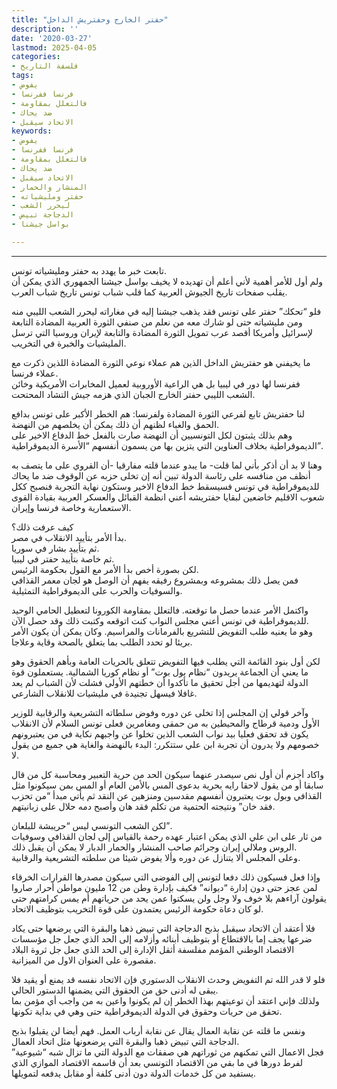 ```yaml
---
title: "حفتر الخارج وحفتريش الداخل"
description: ''
date: '2020-03-27'
lastmod: 2025-04-05
categories:
- فلسفة التاريخ
tags:
- يفوض
- فرنسا ففرنسا
- فالتعلل بمقاومة
- ضد يحاك
- الاتحاد سيقبل
keywords:
- يفوض
- فرنسا ففرنسا
- فالتعلل بمقاومة
- ضد يحاك
- الاتحاد سيقبل
- المنشار والحمار
- حفتر ومليشياته
- ليحرر الشعب
- الدجاجة تبيض
- بواسل جيشنا

---
```

****

تابعت خبر ما يهدد به حفتر ومليشياته تونس.   
ولم أول للأمر أهمية لأني أعلم أن تهديده لا يخيف بواسل جيشنا الجمهوري الذي يمكن أن يقلب صفحات تاريخ الجيوش العربية كما قلب شباب تونس تاريخ شباب العرب.

فلو “تحكك” حفتر على تونس فقد يذهب جيشنا إليه في مغاراته ليحرر الشعب الليبي منه ومن مليشياته حتى لو شارك معه من نعلم من صنفي الثورة العربية المضادة التابعة لإسرائيل وأمريكا أقصد عرب تمويل الثورة المضادة والتابعة لإيران وروسيا التي ترسل المليشيات والخبرة في التخريب.

ما يخيفني هو حفتريش الداخل الذين هم عملاء نوعي الثورة المضادة اللذين ذكرت مع عملاء فرنسا.   
ففرنسا لها دور في ليبيا بل هي الراعية الأوروبية لعميل المخابرات الأمريكية وخائن الشعب الليبي حفتر الخارج الجبان الذي هزمه جيش التشاد المحتحت.

لنا حفتريش تابع لفرعي الثورة المضادة ولفرنسا: هم الخطر الأكبر على تونس بدافع الحمق والغباء لظنهم أن ذلك يمكن أن يخلصهم من النهضة.   
وهم بذلك يثبتون لكل التونسيين أن النهضة صارت بالفعل خط الدفاع الاخير على الديموقراطية بخلاف العناوين التي يتزين بها من يسمون أنفسهم “الأسرة الديموقراطية”.

وهنا لا بد أن أذكر بأني لما قلت- ما يبدو عندما قلته مفارقيا -أن القروي على ما يتصف به أنظف من منافسه على رئاسة الدولة تبين أنه إن تخلى حزبه عن الوقوف ضد ما يحاك للديموقراطية في تونس فسيسقط خط الدفاع الاخير وستكون نهاية التجربة فنصبح ككل شعوب الاقليم خاضعين لبقايا حفتريشه أعني انظمة القبائل والعسكر العربية بقيادة القوى الاستعمارية وخاصة فرنسا وإيران.

كيف عرفت ذلك؟   
بدأ الأمر بتأييد الانقلاب في مصر.   
ثم بتأييد بشار في سوريا.   
ثم خاصة بتأييد حفتر في ليبيا.   
لكن بصورة أخص بدأ الأمر مع القول بحكومة الرئيس.   
فمن يصل ذلك بمشروعه وبمشروع رفيقه يفهم أن الوصل هو لجان معمر القذافي والسوفيات والحرب على الديموقراطية التمثيلية.

واكتمل الأمر عندما حصل ما توقعته. فالتعلل بمقاومة الكورونا لتعطيل الحامي الوحيد للديموقراطية في تونس أعني مجلس النواب كنت اتوقعه وكتبت ذلك وقد حصل الآن.   
وهو ما يعنيه طلب التفويض للتشريع بالفرمانات والمراسيم. وكان يمكن أن يكون الأمر بريئا لو تحدد الطلب بما يتعلق بالصحة وقاية وعلاجا.

لكن أول بنود القائمة التي يطلب فيها التفويض تتعلق بالحريات العامة وبأهم الحقوق وهو ما يعني أن الجماعة يريدون “نظام بول بوت” أو نظام كوريا الشمالية. يستعملون قوة الدولة لتهديمها من أجل تحقيق ما تأكدوا أن خطتهم الأولى فشلت لأن الشباب لم يعد غافلا فيسهل تجنيدة في مليشيات للانقلاب الشارعي.

وآخر قولي إن المجلس إذا تخلى عن دوره وفوض سلطاته التشريعية والرقابية للوزير الأول ودمية قرطاج والمحيطين به من حمقى ومغامرين فعلى تونس السلام لأن الانقلاب يكون قد تحقق فعليا بيد نواب الشعب الذين تخلوا عن واجبهم نكاية في من يعتبرونهم خصومهم ولا يدرون أن تجربة ابن علي ستتكرر: البدء بالنهضة والغاية هي جميع من يقول لا.

واكاد أجزم أن أول نص سيصدر عنهما سيكون الحد من حرية التعبير ومحاسبة كل من قال سابقا أو من يقول لاحقا رايه بحرية بدعوى المس بالأمن العام أو المس بمن سيكونوا مثل القذافي وبول بوت يعتبرون أنفسهم مقدسين ومنزهين عن النقد ثم يأتي مبدأ “من تحزب فقد خان” ونتيجته الحتمية من تكلم فقد هان وأصبح دمه حلال على زبانيتهم.

لكن الشعب التونسي ليس “حريبشة للبلعان”.   
من ثار على ابن علي الذي يمكن اعتبار عهده رحمة بالقياس إلى لجان القذافي وسوفيات الروس وملالي إيران وجرائم صاحب المنشار والحمار الدبار لا يمكن أن يقبل ذلك.   
وعلى المجلس ألا يتنازل عن دوره وألا يفوض شيئا من سلطته التشريعية والرقابية.

وإذا فعل فسيكون ذلك دفعا لتونس إلى الفوضى التي سيكون مصدرها القرارات الخرقاء لمن عجز حتى دون إدارة “ديوانه” فكيف بإدارة وطن من 12 مليون مواطن أحرار صاروا يقولون آراءهم بلا خوف ولا وجل ولن يسكتوا عمن يحد من حرياتهم أم يمس كرامتهم حتى لو كان دعاة حكومة الرئيس يعتمدون على قوة التخريب بتوظيف الاتحاد.

فلا أعتقد أن الاتحاد سيقبل بذبح الدجاجة التي تبيض ذهبا والبقرة التي يرضعها حتى يكاد ضرعها يجف إما بالاقتطاع أو بتوظيف أبنائه وأزلامه إلى الحد الذي جعل جل مؤسسات الاقتصاد الوطني المؤمم مفلسفة أثقل الإدارة إلى الحد الذي جعل جل ثروة البلاد مقصورة على العنوان الاول من الميزانية.

فلو لا قدر الله تم التفويض وحدث الانقلاب الدستوري فإن الاتحاد نفسه قد يمنع أو يقيد فلا يبقى له أدنى حق من الحقوق التي يضمنها الدستور الحالي.   
ولذلك فإني اعتقد أن توعيتهم بهذا الخطر إن لم يكونوا واعين به من واجب أي مؤمن بما تحقق من حريات وحقوق في الدولة الديموقراطية حتى وهي في بداية تكونها.

ونفس ما قلته عن نقابة العمال يقال عن نقابة أرباب العمل. فهم أيضا لن يقبلوا بذبح الدجاجة التي تبيض ذهبا والبقرة التي يرضعونها مثل اتحاد العمال.   
فجل الاعمال التي تمكنهم من ثوراتهم هي صفقات مع الدولة التي ما تزال شبه “شيوعية” لفرط دورها في ما بقي من الاقتصاد التونسي بعد أن قاسمه الاقتصاد الموازي الذي يستفيد من كل خدمات الدولة دون أدنى كلفة أو مقابل يدفعه لتمويلها.

###
